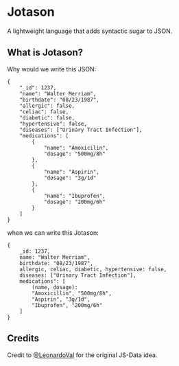 # Jotason

A lightweight language that adds syntactic sugar to JSON.

## What is Jotason?

Why would we write this JSON:

```
{
    "_id": 1237,
    "name": "Walter Merriam",
    "birthdate": "08/23/1987",
    "allergic": false,
    "celiac": false,
    "diabetic": false,
    "hypertensive": false,
    "diseases": ["Urinary Tract Infection"],
    "medications": [
        {
            "name": "Amoxicilin",
            "dosage": "500mg/8h"
        },
        {
            "name": "Aspirin",
            "dosage": "3g/1d"
        },
        {
            "name": "Ibuprofen",
            "dosage": "200mg/6h"
        }
    ]
}
```

when we can write this Jotason:

```
{
    _id: 1237,
    name: "Walter Merriam",
    birthdate: "08/23/1987",
    allergic, celiac, diabetic, hypertensive: false,
    diseases: ["Urinary Tract Infection"],
    medications": [
        (name, dosage):
        "Amoxicillin", "500mg/8h",
        "Aspirin", "3g/1d",
        "Ibuprofen", "200mg/6h"
    ]
}
```

## Credits

Credit to [@LeonardoVal](https://github.com/LeonardoVal) for the original JS-Data idea.


